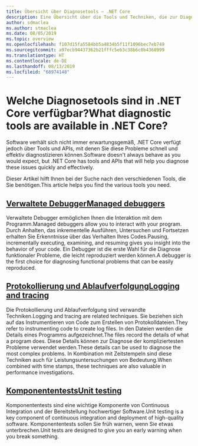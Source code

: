 ```yaml
---
title: Übersicht über Diagnosetools – .NET Core
description: Eine Übersicht über die Tools und Techniken, die zur Diagnose von .NET Core-Anwendungen zur Verfügung stehen.
author: sdmaclea
ms.author: stmaclea
ms.date: 08/05/2019
ms.topic: overview
ms.openlocfilehash: f107d15fa5584bb5a4834b5f11f1096bec7eb749
ms.sourcegitcommit: a97ecb94437362b21fffc5eb3c38b6c0b4368999
ms.translationtype: HT
ms.contentlocale: de-DE
ms.lasthandoff: 08/13/2019
ms.locfileid: "68974148"
---
```

# <a name="what-diagnostic-tools-are-available-in-net-core"></a><span data-ttu-id="b0699-103">Welche Diagnosetools sind in .NET Core verfügbar?</span><span class="sxs-lookup"><span data-stu-id="b0699-103">What diagnostic tools are available in .NET Core?</span></span>

<span data-ttu-id="b0699-104">Software verhält sich nicht immer erwartungsgemäß, .NET Core verfügt jedoch über Tools und APIs, mit denen Sie diese Probleme schnell und effektiv diagnostizieren können.</span><span class="sxs-lookup"><span data-stu-id="b0699-104">Software doesn't always behave as you would expect, but .NET Core has tools and APIs that will help you diagnose these issues quickly and effectively.</span></span>

<span data-ttu-id="b0699-105">Dieser Artikel hilft Ihnen bei der Suche nach den verschiedenen Tools, die Sie benötigen.</span><span class="sxs-lookup"><span data-stu-id="b0699-105">This article helps you find the various tools you need.</span></span>

## <a name="managed-debuggersmanaged-debuggersmd"></a>[<span data-ttu-id="b0699-106">Verwaltete Debugger</span><span class="sxs-lookup"><span data-stu-id="b0699-106">Managed debuggers</span></span>](managed-debuggers.md)
<span data-ttu-id="b0699-107">Verwaltete Debugger ermöglichen Ihnen die Interaktion mit dem Programm.</span><span class="sxs-lookup"><span data-stu-id="b0699-107">Managed debuggers allow you to interact with your program.</span></span> <span data-ttu-id="b0699-108">Durch Anhalten, das inkrementelle Ausführen, Untersuchen und Fortsetzen erhalten Sie Erkenntnisse über das Verhalten Ihres Codes.</span><span class="sxs-lookup"><span data-stu-id="b0699-108">Pausing, incrementally executing, examining,  and resuming gives you insight into the behavior of your code.</span></span> <span data-ttu-id="b0699-109">Ein Debugger ist die erste Wahl für die Diagnose funktionaler Probleme, die leicht reproduziert werden können.</span><span class="sxs-lookup"><span data-stu-id="b0699-109">A debugger is the first choice for diagnosing functional problems that can be easily reproduced.</span></span>

## <a name="logging-and-tracinglogging-tracingmd"></a>[<span data-ttu-id="b0699-110">Protokollierung und Ablaufverfolgung</span><span class="sxs-lookup"><span data-stu-id="b0699-110">Logging and tracing</span></span>](logging-tracing.md)
<span data-ttu-id="b0699-111">Die Protokollierung und Ablaufverfolgung sind verwandte Techniken.</span><span class="sxs-lookup"><span data-stu-id="b0699-111">Logging and tracing are related techniques.</span></span> <span data-ttu-id="b0699-112">Sie beziehen sich auf das Instrumentieren von Code zum Erstellen von Protokolldateien.</span><span class="sxs-lookup"><span data-stu-id="b0699-112">They refer to instrumenting code to create log files.</span></span> <span data-ttu-id="b0699-113">In den Dateien werden die Details eines Programms aufgezeichnet.</span><span class="sxs-lookup"><span data-stu-id="b0699-113">The files record the details of what a program does.</span></span> <span data-ttu-id="b0699-114">Diese Details können zur Diagnose der kompliziertesten Probleme verwendet werden.</span><span class="sxs-lookup"><span data-stu-id="b0699-114">These details can be used to diagnose the most complex problems.</span></span> <span data-ttu-id="b0699-115">In Kombination mit Zeitstempeln sind diese Techniken auch für Leistungsuntersuchungen von Bedeutung.</span><span class="sxs-lookup"><span data-stu-id="b0699-115">When combined with time stamps, these techniques are also valuable in performance investigations.</span></span>

## <a name="unit-testingtestingindexmd"></a>[<span data-ttu-id="b0699-116">Komponententests</span><span class="sxs-lookup"><span data-stu-id="b0699-116">Unit testing</span></span>](../testing/index.md)
<span data-ttu-id="b0699-117">Komponententests sind eine wichtige Komponente von Continuous Integration und der Bereitstellung hochwertiger Software.</span><span class="sxs-lookup"><span data-stu-id="b0699-117">Unit testing is a key component of continuous integration and deployment of high-quality software.</span></span> <span data-ttu-id="b0699-118">Komponententests sollen Sie früh warnen, wenn Sie etwas unterbrechen.</span><span class="sxs-lookup"><span data-stu-id="b0699-118">Unit tests are designed to give you an early warning when you break something.</span></span>
